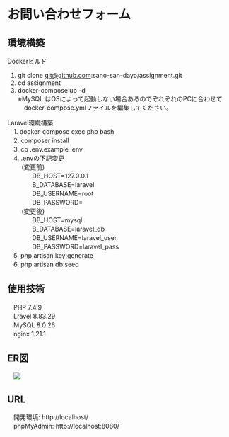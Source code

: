 # お問い合わせフォーム

## 環境構築
Dockerビルド
  1. git clone git@github.com:sano-san-dayo/assignment.git
  2. cd assignment
  3. docker-compose up -d  
  ※MySQL はOSによって起動しない場合あるのでぞれぞれのPCに合わせて  
  　docker-compose.ymlファイルを編集してください。   
  
Laravel環境構築  
　1. docker-compose exec php bash  
　2. composer install  
　3. cp .env.example .env  
　4. .envの下記変更  
　　 (変更前)  
　　　　DB_HOST=127.0.0.1  
　　　　B_DATABASE=laravel  
　　　　DB_USERNAME=root  
　　　　DB_PASSWORD=  
　　 (変更後)  
　　　　DB_HOST=mysql  
　　　　B_DATABASE=laravel_db  
　　　　DB_USERNAME=laravel_user  
　　　　DB_PASSWORD=laravel_pass  
　5. php artisan key:generate  
　6. php artisan db:seed  

## 使用技術
　PHP 7.4.9  
　Lravel 8.83.29  
　MySQL 8.0.26  
　nginx 1.21.1  

## ER図
　![](./ER図.png)

## URL
　開発環境: http://localhost/  
　phpMyAdmin: http://localhost:8080/  
